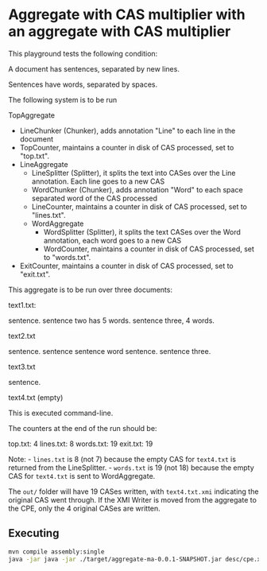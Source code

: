 # Aggregate with CAS multiplier with an aggregate with CAS multiplier

This playground tests the following condition:

A document has sentences, separated by new lines.

Sentences have words, separated by spaces.

The following system is to be run

TopAggregate
  - LineChunker (Chunker), adds annotation "Line" to each line in the document
  - TopCounter, maintains a counter in disk of CAS processed, set to "top.txt".
  - LineAggregate
    - LineSplitter (Splitter), it splits the text into CASes over the Line annotation. Each line goes to a new CAS
    - WordChunker (Chunker), adds annotation "Word" to each space separated word of the CAS processed
    - LineCounter, maintains a counter in disk of CAS processed, set to "lines.txt".
    - WordAggregate
      - WordSplitter (Splitter), it splits the text CASes over the Word annotation, each word goes to a new CAS
      - WordCounter, maintains a counter in disk of CAS processed, set to "words.txt".
  - ExitCounter, maintains a counter in disk of CAS processed, set to "exit.txt".
  
This aggregate is to be run over three documents:

text1.txt:

sentence.
sentence two has 5 words.
sentence three, 4 words.

text2.txt

sentence.
sentence sentence word sentence.
sentence three.

text3.txt

sentence.

text4.txt (empty)

This is executed command-line.

The counters at the end of the run should be:

top.txt: 4
lines.txt: 8
words.txt: 19
exit.txt: 19

Note:
    - `lines.txt` is 8 (not 7) because the empty CAS for `text4.txt` is returned from the LineSplitter.
    - `words.txt` is 19 (not 18) because the empty CAS for `text4.txt` is sent to WordAggregate.

The `out/` folder will have 19 CASes written, with `text4.txt.xmi` indicating the original CAS went through. If the XMI Writer is moved from the aggregate to the CPE, only the 4 original CASes are written.

## Executing

```bash
mvn compile assembly:single
java -jar java -jar ./target/aggregate-ma-0.0.1-SNAPSHOT.jar desc/cpe.xml
```






